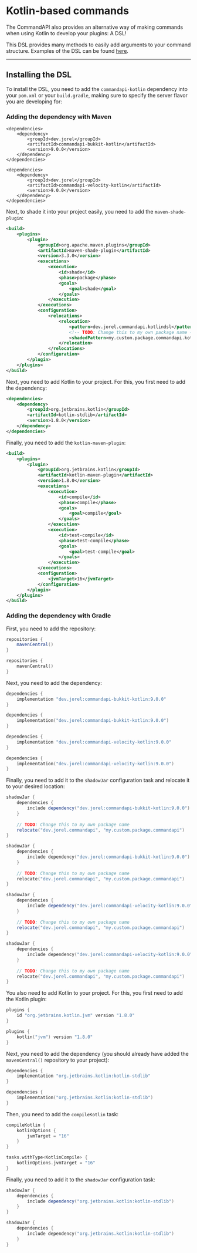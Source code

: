 # Kotlin-based commands

The CommandAPI also provides an alternative way of making commands when using Kotlin to develop your plugins: A DSL!

This DSL provides many methods to easily add arguments to your command structure. Examples of the DSL can be found [here](./kotlindsl.md).

-----

## Installing the DSL

To install the DSL, you need to add the `commandapi-kotlin` dependency into your `pom.xml` or your `build.gradle`, making sure to specify the server flavor you are developing for:

### Adding the dependency with Maven

<div class="linked-multi-pre">

```xml,Bukkit
<dependencies>
    <dependency>
        <groupId>dev.jorel</groupId>
        <artifactId>commandapi-bukkit-kotlin</artifactId>
        <version>9.0.0</version>
    </dependency>
</dependencies>
```

```xml,Velocity
<dependencies>
    <dependency>
        <groupId>dev.jorel</groupId>
        <artifactId>commandapi-velocity-kotlin</artifactId>
        <version>9.0.0</version>
    </dependency>
</dependencies>
```

</div>

Next, to shade it into your project easily, you need to add the `maven-shade-plugin`:

```xml
<build>
    <plugins>
        <plugin>
            <groupId>org.apache.maven.plugins</groupId>
            <artifactId>maven-shade-plugin</artifactId>
            <version>3.3.0</version>
            <executions>
                <execution>
                    <id>shade</id>
                    <phase>package</phase>
                    <goals>
                        <goal>shade</goal>
                    </goals>
                </execution>
            </executions>
            <configuration>
                <relocations>
                    <relocation>
                        <pattern>dev.jorel.commandapi.kotlindsl</pattern>
                        <!-- TODO: Change this to my own package name -->
                        <shadedPattern>my.custom.package.commandapi.kotlindsl</shadedPattern>
                    </relocation>
                </relocations>
            </configuration>
        </plugin>
    </plugins>
</build>
```

Next, you need to add Kotlin to your project. For this, you first need to add the dependency:

```xml
<dependencies>
    <dependency>
        <groupId>org.jetbrains.kotlin</groupId>
        <artifactId>kotlin-stdlib</artifactId>
        <version>1.8.0</version>
    </dependency>
</dependencies>
```

Finally, you need to add the `kotlin-maven-plugin`:

```xml
<build>
    <plugins>
        <plugin>
            <groupId>org.jetbrains.kotlin</groupId>
            <artifactId>kotlin-maven-plugin</artifactId>
            <version>1.8.0</version>
            <executions>
                <execution>
                    <id>compile</id>
                    <phase>compile</phase>
                    <goals>
                        <goal>compile</goal>
                    </goals>
                </execution>
                <execution>
                    <id>test-compile</id>
                    <phase>test-compile</phase>
                    <goals>
                        <goal>test-compile</goal>
                    </goals>
                </execution>
            </executions>
            <configuration>
                <jvmTarget>16</jvmTarget>
            </configuration>
        </plugin>
    </plugins>
</build>
```

### Adding the dependency with Gradle

First, you need to add the repository:

<div class="multi-pre">

```groovy,build.gradle
repositories {
    mavenCentral()
}
```

```kotlin,build.gradle.kts
repositories {
    mavenCentral()
}
```

</div>

Next, you need to add the dependency:

<div class="multi-pre">

```groovy,Bukkit_build.gradle
dependencies {
    implementation "dev.jorel:commandapi-bukkit-kotlin:9.0.0"
}
```

```kotlin,Bukkit_build.gradle.kts
dependencies {
    implementation("dev.jorel:commandapi-bukkit-kotlin:9.0.0")
}
```

```groovy,Velocity_build.gradle
dependencies {
    implementation "dev.jorel:commandapi-velocity-kotlin:9.0.0"
}
```

```kotlin,Velocity_build.gradle.kts
dependencies {
    implementation("dev.jorel:commandapi-velocity-kotlin:9.0.0")
}
```

</div>

Finally, you need to add it to the `shadowJar` configuration task and relocate it to your desired location:

<div class="multi-pre">

```groovy,Bukkit_build.gradle
shadowJar {
    dependencies {
        include dependency("dev.jorel:commandapi-bukkit-kotlin:9.0.0")
    }
    
    // TODO: Change this to my own package name
    relocate("dev.jorel.commandapi", "my.custom.package.commandapi")
}
```

```kotlin,Bukkit_build.gradle.kts
shadowJar {
    dependencies {
        include dependency("dev.jorel:commandapi-bukkit-kotlin:9.0.0")
    }
    
    // TODO: Change this to my own package name
    relocate("dev.jorel.commandapi", "my.custom.package.commandapi")
}
```

```groovy,Velocity_build.gradle
shadowJar {
    dependencies {
        include dependency("dev.jorel:commandapi-velocity-kotlin:9.0.0")
    }
    
    // TODO: Change this to my own package name
    relocate("dev.jorel.commandapi", "my.custom.package.commandapi")
}
```

```kotlin,Velocity_build.gradle.kts
shadowJar {
    dependencies {
        include dependency("dev.jorel:commandapi-velocity-kotlin:9.0.0")
    }
    
    // TODO: Change this to my own package name
    relocate("dev.jorel.commandapi", "my.custom.package.commandapi")
}
```

</div>

You also need to add Kotlin to your project. For this, you first need to add the Kotlin plugin:

<div class="multi-pre">

```groovy,build.gradle
plugins {
    id "org.jetbrains.kotlin.jvm" version "1.8.0"
}
```

```kotlin,build.gradle.kts
plugins {
    kotlin("jvm") version "1.8.0"
}
```

</div>

Next, you need to add the dependency (you should already have added the `mavenCentral()` repository to your project):

<div class="multi-pre">

```groovy,build.gradle
dependencies {
    implementation "org.jetbrains.kotlin:kotlin-stdlib"
}
```

```kotlin,build.gradle.kts
dependencies {
    implementation("org.jetbrains.kotlin:kotlin-stdlib")
}
```

</div>

Then, you need to add the `compileKotlin` task:

<div class="multi-pre">

```groovy,build.gradle
compileKotlin {
    kotlinOptions {
        jvmTarget = "16"
    }
}
```

```kotlin,build.gradle.kts
tasks.withType<KotlinCompile> {
    kotlinOptions.jvmTarget = "16"
}
```

</div>

Finally, you need to add it to the `shadowJar` configuration task:

<div class="multi-pre">

```groovy,build.gradle
shadowJar {
    dependencies {
        include dependency("org.jetbrains.kotlin:kotlin-stdlib")
    }
}
```

```kotlin,build.gradle.kts
shadowJar {
    dependencies {
        include dependency("org.jetbrains.kotlin:kotlin-stdlib")
    }
}
```

</div>
